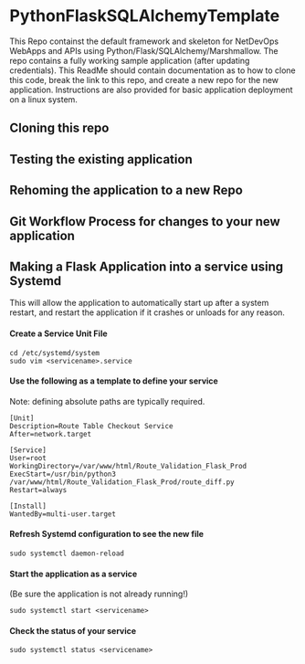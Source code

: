 # PythonFlaskSQLAlchemyTemplate
This Repo containst the default framework and skeleton for NetDevOps WebApps and APIs using Python/Flask/SQLAlchemy/Marshmallow. The repo contains a fully working sample application (after updating credentials). This ReadMe should contain documentation as to how to clone this code, break the link to this repo, and create a new repo for the new application. Instructions are also provided for basic application deployment on a linux system. 


## Cloning this repo

## Testing the existing application

## Rehoming the application to a new Repo

## Git Workflow Process for changes to your new application

## Making a Flask Application into a service using Systemd
This will allow the application to automatically start up after a system restart, and restart the application if it crashes or unloads for any reason. 

#### Create a Service Unit File

    cd /etc/systemd/system
    sudo vim <servicename>.service
 
#### Use the following as a template to define your service
Note: defining absolute paths are typically required. 

    [Unit]
    Description=Route Table Checkout Service
    After=network.target

    [Service]
    User=root
    WorkingDirectory=/var/www/html/Route_Validation_Flask_Prod
    ExecStart=/usr/bin/python3 /var/www/html/Route_Validation_Flask_Prod/route_diff.py
    Restart=always

    [Install]
    WantedBy=multi-user.target

#### Refresh Systemd configuration to see the new file

    sudo systemctl daemon-reload 
    
#### Start the application as a service
(Be sure the application is not already running!)

    sudo systemctl start <servicename>
    
#### Check the status of your service

    sudo systemctl status <servicename>
    
